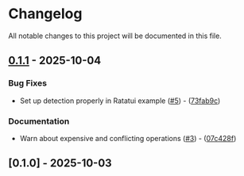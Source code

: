 # Changelog

All notable changes to this project will be documented in this file.

## [0.1.1](https://github.com/aschey/termprofile/compare/v0.1.0..v0.1.1) - 2025-10-04

### Bug Fixes

- Set up detection properly in Ratatui example ([#5](https://github.com/aschey/termprofile/issues/5)) - ([73fab9c](https://github.com/aschey/termprofile/commit/73fab9c22779ef353c48a48eeabe983d85ebb015))

### Documentation

- Warn about expensive and conflicting operations ([#3](https://github.com/aschey/termprofile/issues/3)) - ([07c428f](https://github.com/aschey/termprofile/commit/07c428fd8efb9efb1db3ba7acb9ac25f5219140a))

<!-- generated by git-cliff -->

## [0.1.0] - 2025-10-03

<!-- generated by git-cliff -->
